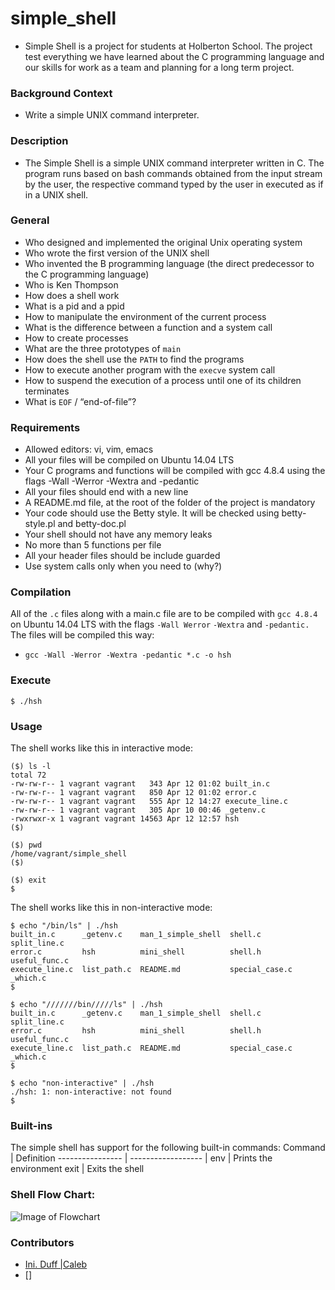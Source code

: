 # simple_shell
- Simple Shell is a project for students at Holberton School. The project test everything we have learned about the C programming language and our skills for work as a team and planning for a long term project.

### Background Context
- Write a simple UNIX command interpreter.

### Description
- The Simple Shell is a simple UNIX command interpreter written in C. The program runs based on bash commands obtained from the input stream by the user, the respective command typed by the user in executed as if in a UNIX shell.


### General
- Who designed and implemented the original Unix operating system
- Who wrote the first version of the UNIX shell
- Who invented the B programming language (the direct predecessor to the C programming language)
- Who is Ken Thompson
- How does a shell work
- What is a pid and a ppid
- How to manipulate the environment of the current process
- What is the difference between a function and a system call
- How to create processes
- What are the three prototypes of ```main```
- How does the shell use the ```PATH``` to find the programs
- How to execute another program with the ```execve``` system call
- How to suspend the execution of a process until one of its children terminates
- What is ```EOF``` / “end-of-file”?

### Requirements

- Allowed editors: vi, vim, emacs
- All your files will be compiled on Ubuntu 14.04 LTS
- Your C programs and functions will be compiled with gcc 4.8.4 using the flags -Wall -Werror -Wextra and -pedantic
- All your files should end with a new line
- A README.md file, at the root of the folder of the project is mandatory
- Your code should use the Betty style. It will be checked using betty-style.pl and betty-doc.pl
- Your shell should not have any memory leaks
- No more than 5 functions per file
- All your header files should be include guarded
- Use system calls only when you need to (why?)

### Compilation
All of the ``.c`` files along with a main.c file are to be compiled with ``gcc 4.8.4`` on Ubuntu 14.04 LTS with the flags ``-Wall Werror`` ``-Wextra`` and ``-pedantic.``
The files will be compiled this way:
- ``gcc -Wall -Werror -Wextra -pedantic *.c -o hsh``

### Execute
```{bash}
$ ./hsh
```

### Usage
The shell works like this in interactive mode:

```{bash}
($) ls -l
total 72
-rw-rw-r-- 1 vagrant vagrant   343 Apr 12 01:02 built_in.c
-rw-rw-r-- 1 vagrant vagrant   850 Apr 12 01:02 error.c
-rw-rw-r-- 1 vagrant vagrant   555 Apr 12 14:27 execute_line.c
-rw-rw-r-- 1 vagrant vagrant   305 Apr 10 00:46 _getenv.c
-rwxrwxr-x 1 vagrant vagrant 14563 Apr 12 12:57 hsh
($)
```
```{bash}
($) pwd
/home/vagrant/simple_shell
($)
```
```{bash}
($) exit
$
```
The shell works like this in non-interactive mode:
```{bash}
$ echo "/bin/ls" | ./hsh
built_in.c      _getenv.c    man_1_simple_shell  shell.c         split_line.c
error.c         hsh          mini_shell          shell.h         useful_func.c
execute_line.c  list_path.c  README.md           special_case.c  _which.c
$
```
```{bash}
$ echo "///////bin/////ls" | ./hsh
built_in.c      _getenv.c    man_1_simple_shell  shell.c         split_line.c
error.c         hsh          mini_shell          shell.h         useful_func.c
execute_line.c  list_path.c  README.md           special_case.c  _which.c
$
```
```{bash}
$ echo "non-interactive" | ./hsh
./hsh: 1: non-interactive: not found
$
```
### Built-ins
The simple shell has support for the following built-in commands:
Command   |   Definition
---------------- | ------------------ |
env | Prints the environment
exit | Exits the shell

### Shell Flow Chart:

![Image of Flowchart](https://i.imgur.com/WcN0ccr.jpg)

### Contributors
- [Ini. Duff |Caleb](https://github.com/duffigoogle)
- []

